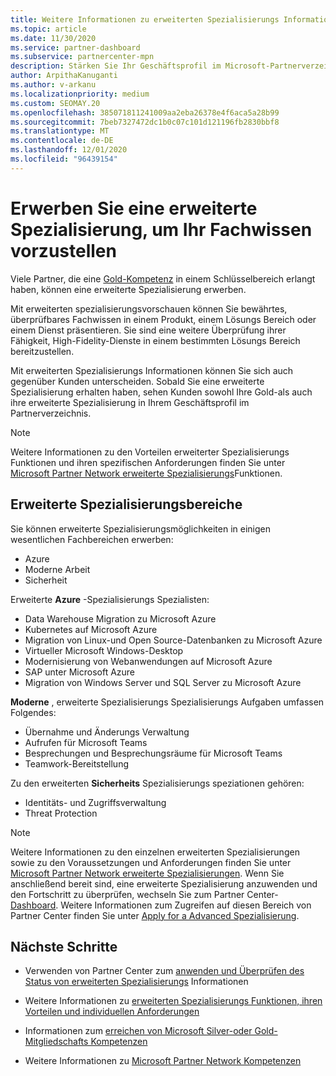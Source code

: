 ```yaml
---
title: Weitere Informationen zu erweiterten Spezialisierungs Informationen
ms.topic: article
ms.date: 11/30/2020
ms.service: partner-dashboard
ms.subservice: partnercenter-mpn
description: Stärken Sie Ihr Geschäftsprofil im Microsoft-Partnerverzeichnis. Erfahren Sie mehr über die erweiterten Spezialisierungsmöglichkeiten, die Sie zusammen mit Ihren vorhandenen Gold-und Silver-Kompetenzen erreichen können.
author: ArpithaKanuganti
ms.author: v-arkanu
ms.localizationpriority: medium
ms.custom: SEOMAY.20
ms.openlocfilehash: 385071811241009aa2eba26378e4f6aca5a28b99
ms.sourcegitcommit: 7beb7327472dc1b0c07c101d121196fb2830bbf8
ms.translationtype: MT
ms.contentlocale: de-DE
ms.lasthandoff: 12/01/2020
ms.locfileid: "96439154"
---
```

# <a name="earn-an-advanced-specialization-to-showcase-your-expertise"></a>Erwerben Sie eine erweiterte Spezialisierung, um Ihr Fachwissen vorzustellen

Viele Partner, die eine [Gold-Kompetenz](learn-about-competencies.md) in einem Schlüsselbereich erlangt haben, können eine erweiterte Spezialisierung erwerben.

Mit erweiterten spezialisierungsvorschauen können Sie bewährtes, überprüfbares Fachwissen in einem Produkt, einem Lösungs Bereich oder einem Dienst präsentieren. Sie sind eine weitere Überprüfung ihrer Fähigkeit, High-Fidelity-Dienste in einem bestimmten Lösungs Bereich bereitzustellen.

Mit erweiterten Spezialisierungs Informationen können Sie sich auch gegenüber Kunden unterscheiden. Sobald Sie eine erweiterte Spezialisierung erhalten haben, sehen Kunden sowohl Ihre Gold-als auch ihre erweiterte Spezialisierung in Ihrem Geschäftsprofil im Partnerverzeichnis.

> [!NOTE]
> Weitere Informationen zu den Vorteilen erweiterter Spezialisierungs Funktionen und ihren spezifischen Anforderungen finden Sie unter [Microsoft Partner Network erweiterte Spezialisierungs](https://partner.microsoft.com/membership/advanced-specialization)Funktionen.

## <a name="advanced-specialization-areas"></a>Erweiterte Spezialisierungsbereiche

Sie können erweiterte Spezialisierungsmöglichkeiten in einigen wesentlichen Fachbereichen erwerben:

- Azure
- Moderne Arbeit
- Sicherheit

Erweiterte **Azure** -Spezialisierungs Spezialisten:

- Data Warehouse Migration zu Microsoft Azure
- Kubernetes auf Microsoft Azure
- Migration von Linux-und Open Source-Datenbanken zu Microsoft Azure
- Virtueller Microsoft Windows-Desktop
- Modernisierung von Webanwendungen auf Microsoft Azure
- SAP unter Microsoft Azure
- Migration von Windows Server und SQL Server zu Microsoft Azure

**Moderne** , erweiterte Spezialisierungs Spezialisierungs Aufgaben umfassen Folgendes:

- Übernahme und Änderungs Verwaltung
- Aufrufen für Microsoft Teams
- Besprechungen und Besprechungsräume für Microsoft Teams
- Teamwork-Bereitstellung

Zu den erweiterten **Sicherheits** Spezialisierungs speziationen gehören:

- Identitäts- und Zugriffsverwaltung
- Threat Protection

> [!NOTE]
> Weitere Informationen zu den einzelnen erweiterten Spezialisierungen sowie zu den Voraussetzungen und Anforderungen finden Sie unter [Microsoft Partner Network erweiterte Spezialisierungen](https://partner.microsoft.com/membership/advanced-specialization). Wenn Sie anschließend bereit sind, eine erweiterte Spezialisierung anzuwenden und den Fortschritt zu überprüfen, wechseln Sie zum Partner Center- [Dashboard](https://partner.microsoft.com/dashboard). Weitere Informationen zum Zugreifen auf diesen Bereich von Partner Center finden Sie unter [Apply for a Advanced Spezialisierung](advanced-specializations-apply.md).

## <a name="next-steps"></a>Nächste Schritte

- Verwenden von Partner Center zum [anwenden und Überprüfen des Status von erweiterten Spezialisierungs](advanced-specializations-apply.md) Informationen

- Weitere Informationen zu [erweiterten Spezialisierungs Funktionen, ihren Vorteilen und individuellen Anforderungen](https://partner.microsoft.com/membership/advanced-specialization)

- Informationen zum [erreichen von Microsoft Silver-oder Gold-Mitgliedschafts Kompetenzen](learn-about-competencies.md)

- Weitere Informationen zu [Microsoft Partner Network Kompetenzen](https://partner.microsoft.com/membership/competencies)